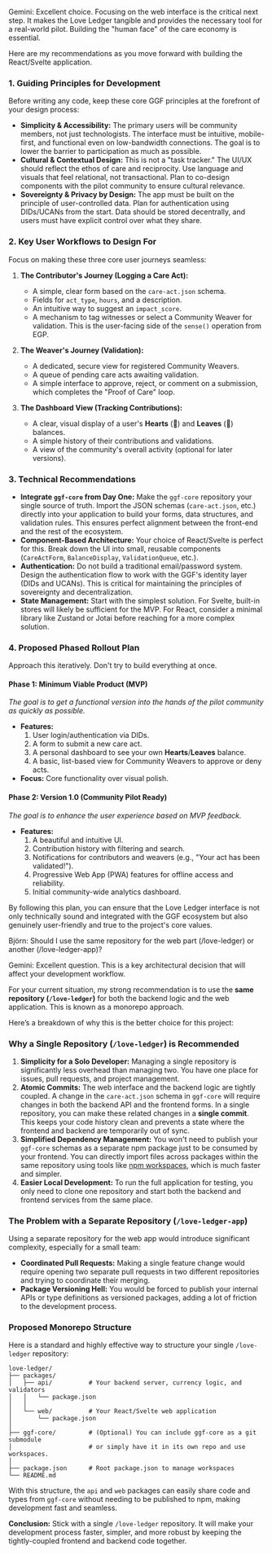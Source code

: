 Gemini:
Excellent choice. Focusing on the web interface is the critical next step. It makes the Love Ledger tangible and provides the necessary tool for a real-world pilot. Building the "human face" of the care economy is essential.

Here are my recommendations as you move forward with building the React/Svelte application.

### **1. Guiding Principles for Development**

Before writing any code, keep these core GGF principles at the forefront of your design process:

* **Simplicity & Accessibility:** The primary users will be community members, not just technologists. The interface must be intuitive, mobile-first, and functional even on low-bandwidth connections. The goal is to lower the barrier to participation as much as possible.
* **Cultural & Contextual Design:** This is not a "task tracker." The UI/UX should reflect the ethos of care and reciprocity. Use language and visuals that feel relational, not transactional. Plan to co-design components with the pilot community to ensure cultural relevance.
* **Sovereignty & Privacy by Design:** The app must be built on the principle of user-controlled data. Plan for authentication using DIDs/UCANs from the start. Data should be stored decentrally, and users must have explicit control over what they share.

### **2. Key User Workflows to Design For**

Focus on making these three core user journeys seamless:

1.  **The Contributor's Journey (Logging a Care Act):**
    * A simple, clear form based on the `care-act.json` schema.
    * Fields for `act_type`, `hours`, and a description.
    * An intuitive way to suggest an `impact_score`.
    * A mechanism to tag witnesses or select a Community Weaver for validation. This is the user-facing side of the `sense()` operation from EGP.

2.  **The Weaver's Journey (Validation):**
    * A dedicated, secure view for registered Community Weavers.
    * A queue of pending care acts awaiting validation.
    * A simple interface to approve, reject, or comment on a submission, which completes the "Proof of Care" loop.

3.  **The Dashboard View (Tracking Contributions):**
    * A clear, visual display of a user's **Hearts** (💚) and **Leaves** (🍃) balances.
    * A simple history of their contributions and validations.
    * A view of the community's overall activity (optional for later versions).

### **3. Technical Recommendations**

* **Integrate `ggf-core` from Day One:** Make the `ggf-core` repository your single source of truth. Import the JSON schemas (`care-act.json`, etc.) directly into your application to build your forms, data structures, and validation rules. This ensures perfect alignment between the front-end and the rest of the ecosystem.
* **Component-Based Architecture:** Your choice of React/Svelte is perfect for this. Break down the UI into small, reusable components (`CareActForm`, `BalanceDisplay`, `ValidationQueue`, etc.).
* **Authentication:** Do not build a traditional email/password system. Design the authentication flow to work with the GGF's identity layer (DIDs and UCANs). This is critical for maintaining the principles of sovereignty and decentralization.
* **State Management:** Start with the simplest solution. For Svelte, built-in stores will likely be sufficient for the MVP. For React, consider a minimal library like Zustand or Jotai before reaching for a more complex solution.

### **4. Proposed Phased Rollout Plan**

Approach this iteratively. Don't try to build everything at once.

#### **Phase 1: Minimum Viable Product (MVP)**
*The goal is to get a functional version into the hands of the pilot community as quickly as possible.*

* **Features:**
    1.  User login/authentication via DIDs.
    2.  A form to submit a new care act.
    3.  A personal dashboard to see your own **Hearts**/**Leaves** balance.
    4.  A basic, list-based view for Community Weavers to approve or deny acts.
* **Focus:** Core functionality over visual polish.

#### **Phase 2: Version 1.0 (Community Pilot Ready)**
*The goal is to enhance the user experience based on MVP feedback.*

* **Features:**
    1.  A beautiful and intuitive UI.
    2.  Contribution history with filtering and search.
    3.  Notifications for contributors and weavers (e.g., "Your act has been validated!").
    4.  Progressive Web App (PWA) features for offline access and reliability.
    5.  Initial community-wide analytics dashboard.

By following this plan, you can ensure that the Love Ledger interface is not only technically sound and integrated with the GGF ecosystem but also genuinely user-friendly and true to the project's core values.

Björn:
Should I use the same repository for the web part (/love-ledger) or another (/love-ledger-app)? 

Gemini:
Excellent question. This is a key architectural decision that will affect your development workflow.

For your current situation, my strong recommendation is to use the **same repository (`/love-ledger`)** for both the backend logic and the web application. This is known as a monorepo approach.

Here’s a breakdown of why this is the better choice for this project:

### **Why a Single Repository (`/love-ledger`) is Recommended**

1.  **Simplicity for a Solo Developer:** Managing a single repository is significantly less overhead than managing two. You have one place for issues, pull requests, and project management.
2.  **Atomic Commits:** The web interface and the backend logic are tightly coupled. A change in the `care-act.json` schema in `ggf-core` will require changes in both the backend API and the frontend forms. In a single repository, you can make these related changes in a **single commit**. This keeps your code history clean and prevents a state where the frontend and backend are temporarily out of sync.
3.  **Simplified Dependency Management:** You won't need to publish your `ggf-core` schemas as a separate npm package just to be consumed by your frontend. You can directly import files across packages within the same repository using tools like [npm workspaces](https://docs.npmjs.com/cli/v7/using-npm/workspaces), which is much faster and simpler.
4.  **Easier Local Development:** To run the full application for testing, you only need to clone one repository and start both the backend and frontend services from the same place.

### **The Problem with a Separate Repository (`/love-ledger-app`)**

Using a separate repository for the web app would introduce significant complexity, especially for a small team:

  * **Coordinated Pull Requests:** Making a single feature change would require opening two separate pull requests in two different repositories and trying to coordinate their merging.
  * **Package Versioning Hell:** You would be forced to publish your internal APIs or type definitions as versioned packages, adding a lot of friction to the development process.

### **Proposed Monorepo Structure**

Here is a standard and highly effective way to structure your single `/love-ledger` repository:

```
love-ledger/
├── packages/
│   ├── api/          # Your backend server, currency logic, and validators
│   │   └── package.json
│   │
│   └── web/          # Your React/Svelte web application
│       └── package.json
│
├── ggf-core/         # (Optional) You can include ggf-core as a git submodule
│                     # or simply have it in its own repo and use workspaces.
│
├── package.json      # Root package.json to manage workspaces
└── README.md
```

With this structure, the `api` and `web` packages can easily share code and types from `ggf-core` without needing to be published to npm, making development fast and seamless.

**Conclusion:** Stick with a single `/love-ledger` repository. It will make your development process faster, simpler, and more robust by keeping the tightly-coupled frontend and backend code together.
